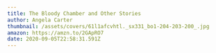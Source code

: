 ```yaml
---
title: The Bloody Chamber and Other Stories
author: Angela Carter
thumbnail: /assets/covers/61l1afcvhtl._sx331_bo1-204-203-200_.jpg
amazon: https://amzn.to/2GApRO7
date: 2020-09-05T22:58:31.591Z
---
```

